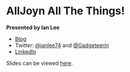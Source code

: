 AllJoyn All The Things!
=======================

**Presented by Ian Lee**
* [Blog](http://ianlee.info)
* Twitter: [@ianlee74](http://twitter.com/ianlee7) and [@Gadgeteerin](http://twitter.com/gadgeteerin)
* [LinkedIn](http://www.linkedin.com/in/rianlee)

Slides can be viewed [here](http://prezi.com/ulbk9pslptib/?utm_campaign=share&utm_medium=copy).

